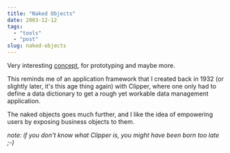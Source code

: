 ```yaml
---
title: "Naked Objects"
date: 2003-12-12
tags: 
  - "tools"
  - "post"
slug: naked-objects
---
```


Very interesting [concept](http://www.nakedobjects.org/), for prototyping and maybe more.

This reminds me of an application framework that I created back in 1932 (or slightly later, it's this age thing again) with Clipper, where one only had to define a data dictionary to get a rough yet workable data management application.

The naked objects goes much further, and I like the idea of empowering users by exposing business objects to them.

_note: if you don't know what Clipper is, you might have been born too late ;-)_
